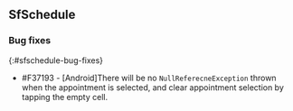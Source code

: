 ## SfSchedule

### Bug fixes
{:#sfschedule-bug-fixes}

* \#F37193 - [Android]There will be no `NullReferecneException` thrown when the appointment is selected, and clear appointment selection by tapping the empty cell.
